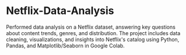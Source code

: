 # Netflix-Data-Analysis
Performed data analysis on a Netflix dataset, answering key questions about content trends, genres, and distribution. The project includes data cleaning, visualizations, and insights into Netflix's catalog using Python, Pandas, and Matplotlib/Seaborn in Google Colab.
